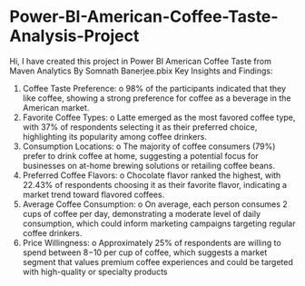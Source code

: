 # Power-BI-American-Coffee-Taste-Analysis-Project
Hi, I have created this project in Power BI
American Coffee Taste from Maven Analytics By Somnath Banerjee.pbix
Key Insights and Findings:
1.	Coffee Taste Preference:
o	98% of the participants indicated that they like coffee, showing a strong preference for coffee as a beverage in the American market.
2.	Favorite Coffee Types:
o	Latte emerged as the most favored coffee type, with 37% of respondents selecting it as their preferred choice, highlighting its popularity among coffee drinkers.
3.	Consumption Locations:
o	The majority of coffee consumers (79%) prefer to drink coffee at home, suggesting a potential focus for businesses on at-home brewing solutions or retailing coffee beans.
4.	Preferred Coffee Flavors:
o	Chocolate flavor ranked the highest, with 22.43% of respondents choosing it as their favorite flavor, indicating a market trend toward flavored coffees.
5.	Average Coffee Consumption:
o	On average, each person consumes 2 cups of coffee per day, demonstrating a moderate level of daily consumption, which could inform marketing campaigns targeting regular coffee drinkers.
6.	Price Willingness:
o	Approximately 25% of respondents are willing to spend between $8-$10 per cup of coffee, which suggests a market segment that values premium coffee experiences and could be targeted with high-quality or specialty products
